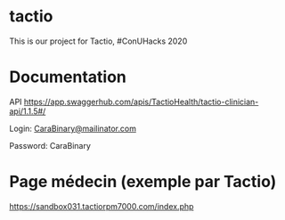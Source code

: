 # tactio

This is our project for Tactio, #ConUHacks 2020

# Documentation

 API
 https://app.swaggerhub.com/apis/TactioHealth/tactio-clinician-api/1.1.5#/

 Login: CaraBinary@mailinator.com

 Password: CaraBinary


# Page médecin (exemple par Tactio)

https://sandbox031.tactiorpm7000.com/index.php
